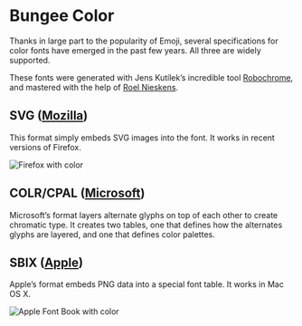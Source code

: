 # Bungee Color

Thanks in large part to the popularity of Emoji, several specifications for color fonts have emerged in the past few years. All three are widely supported. 

These fonts were generated with Jens Kutílek’s incredible tool [Robochrome](https://github.com/fontfont/RoboChrome), and mastered with the help of [Roel Nieskens](https://pixelambacht.nl).

## SVG ([Mozilla](https://hacks.mozilla.org/2014/10/svg-colors-in-opentype-fonts/))

This format simply embeds SVG images into the font. It works in recent versions of Firefox.

![Firefox with color](color-svg-firefox.png)

## COLR/CPAL ([Microsoft](https://www.microsoft.com/typography/otspec/colr.htm))

Microsoft’s format layers alternate glyphs on top of each other to create chromatic type. It creates two tables, one that defines how the alternates glyphs are layered, and one that defines color palettes.

## SBIX ([Apple](https://developer.apple.com/fonts/TrueType-Reference-Manual/RM06/Chap6sbix.html))

Apple’s format embeds PNG data into a special font table. It works in Mac OS X.

![Apple Font Book with color](color-sbix-mac.png)
